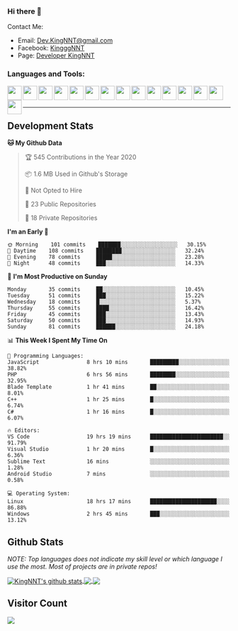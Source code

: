 ### Hi there 👋
Contact Me:
- Email: Dev.KingNNT@gmail.com
- Facebook: [KingggNNT](https://www.facebook.com/KingggNNT)
- Page: [Developer KingNNT](https://www.facebook.com/Dev.KingNNT)

### Languages and Tools:
<img align='left' height="32" width="32" src="https://cdn.jsdelivr.net/npm/simple-icons@v3/icons/visualstudio.svg" />
<img align='left' height="32" width="32" src="https://cdn.jsdelivr.net/npm/simple-icons@v3/icons/sublimetext.svg" />
<img align='left' height="32" width="32" src="https://cdn.jsdelivr.net/npm/simple-icons@v3/icons/visualstudiocode.svg" />
<img align='left' height="32" width="32" src="https://cdn.jsdelivr.net/npm/simple-icons@v3/icons/jetbrains.svg" />

<img align='left' height="32" width="32" src="https://cdn.jsdelivr.net/npm/simple-icons@v3/icons/html5.svg" />
<img align='left' height="32" width="32" src="https://cdn.jsdelivr.net/npm/simple-icons@v3/icons/css3.svg" />
<img align='left' height="32" width="32" src="https://cdn.jsdelivr.net/npm/simple-icons@3.5.0/icons/bootstrap.svg" />

<img align='left' height="32" width="32" src="https://cdn.jsdelivr.net/npm/simple-icons@v3/icons/javascript.svg" />

<img align='left' height="32" width="32" src="https://cdn.jsdelivr.net/npm/simple-icons@v3/icons/php.svg" />
<img align='left' height="32" width="32" src="https://cdn.jsdelivr.net/npm/simple-icons@v3/icons/laravel.svg" />
<img align='left' height="32" width="32" src="https://cdn.jsdelivr.net/npm/simple-icons@3.5.0/icons/java.svg" />

<img align='left' height="32" width="32" src="https://cdn.jsdelivr.net/npm/simple-icons@v3/icons/mysql.svg" />
<img align='left' height="32" width="32" src="https://cdn.jsdelivr.net/npm/simple-icons@3.5.0/icons/microsoftsqlserver.svg" />
<img align='left' height="32" width="32" src="https://cdn.jsdelivr.net/npm/simple-icons@v3/icons/mongodb.svg" />
<img align='left' height="32" width="32" src="https://cdn.jsdelivr.net/npm/simple-icons@v3/icons/sqlite.svg" />


<br>
<br>

---

## Development Stats
<!--START_SECTION:waka-->
**🐱 My Github Data** 

> 🏆 545 Contributions in the Year 2020
 > 
> 📦 1.6 MB Used in Github's Storage 
 > 
> 🚫 Not Opted to Hire
 > 
> 📜 23 Public Repositories
 > 
> 🔑 18 Private Repositories 

**I'm an Early 🐤** 

```text
🌞 Morning    101 commits    ███████░░░░░░░░░░░░░░░░░░   30.15% 
🌆 Daytime    108 commits    ████████░░░░░░░░░░░░░░░░░   32.24% 
🌃 Evening    78 commits     █████░░░░░░░░░░░░░░░░░░░░   23.28% 
🌙 Night      48 commits     ███░░░░░░░░░░░░░░░░░░░░░░   14.33%

```
📅 **I'm Most Productive on Sunday** 

```text
Monday       35 commits     ██░░░░░░░░░░░░░░░░░░░░░░░   10.45% 
Tuesday      51 commits     ███░░░░░░░░░░░░░░░░░░░░░░   15.22% 
Wednesday    18 commits     █░░░░░░░░░░░░░░░░░░░░░░░░   5.37% 
Thursday     55 commits     ████░░░░░░░░░░░░░░░░░░░░░   16.42% 
Friday       45 commits     ███░░░░░░░░░░░░░░░░░░░░░░   13.43% 
Saturday     50 commits     ███░░░░░░░░░░░░░░░░░░░░░░   14.93% 
Sunday       81 commits     ██████░░░░░░░░░░░░░░░░░░░   24.18%

```


📊 **This Week I Spent My Time On** 

```text
💬 Programming Languages: 
JavaScript               8 hrs 10 mins       █████████░░░░░░░░░░░░░░░░   38.82% 
PHP                      6 hrs 56 mins       ████████░░░░░░░░░░░░░░░░░   32.95% 
Blade Template           1 hr 41 mins        ██░░░░░░░░░░░░░░░░░░░░░░░   8.01% 
C++                      1 hr 25 mins        █░░░░░░░░░░░░░░░░░░░░░░░░   6.74% 
C#                       1 hr 16 mins        █░░░░░░░░░░░░░░░░░░░░░░░░   6.07%

🔥 Editors: 
VS Code                  19 hrs 19 mins      ███████████████████████░░   91.79% 
Visual Studio            1 hr 20 mins        █░░░░░░░░░░░░░░░░░░░░░░░░   6.36% 
Sublime Text             16 mins             ░░░░░░░░░░░░░░░░░░░░░░░░░   1.28% 
Android Studio           7 mins              ░░░░░░░░░░░░░░░░░░░░░░░░░   0.58%

💻 Operating System: 
Linux                    18 hrs 17 mins      █████████████████████░░░░   86.88% 
Windows                  2 hrs 45 mins       ███░░░░░░░░░░░░░░░░░░░░░░   13.12%

```


<!--END_SECTION:waka-->


## Github Stats

*NOTE: Top languages does not indicate my skill level or which language I use the most. Most of projects are in private repos!*

<a href="https://github.com/KingNNT">
  <img align="center" src="https://github-readme-stats.vercel.app/api?username=KingNNT&show_icons=true&theme=gruvbox&count_private=true" alt="KingNNT's github stats" />
</a>

<a href="https://github.com/KingNNT">
  <img align="center" src="https://github-readme-stats.vercel.app/api/top-langs/?username=KingNNT&layout=compact&theme=gruvbox" />
</a>

<a href="https://github.com/KingNNT">
  <img align="center" src="https://github-readme-stats.vercel.app/api/pin/?username=KingNNT&repo=MS-Tools&theme=gruvbox" />
</a>

## Visitor Count
<img src="https://profile-counter.glitch.me/KingNNT/count.svg" />
